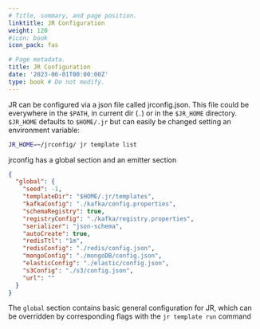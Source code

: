 ```yaml
---
# Title, summary, and page position.
linktitle: JR Configuration
weight: 120
#icon: book
icon_pack: fas

# Page metadata.
title: JR Configuration
date: '2023-06-01T00:00:00Z'
type: book # Do not modify.
---
```


JR can be configured via a json file called jrconfig.json. This file could be everywhere in the `$PATH`, in current dir (`.`) or in the `$JR_HOME` directory.
`$JR_HOME` defaults to `$HOME/.jr` but can easily be changed setting an environment variable:

```bash
JR_HOME=~/jrconfig/ jr template list
````
jrconfig has a global section and an emitter section

```json
{
  "global": {
    "seed": -1,
    "templateDir": "$HOME/.jr/templates",
    "kafkaConfig": "./kafka/config.properties",
    "schemaRegistry": true,
    "registryConfig": "./kafka/registry.properties",
    "serializer": "json-schema",
    "autoCreate": true,
    "redisTtl": "1m",
    "redisConfig": "./redis/config.json",
    "mongoConfig": "./mongoDB/config.json",
    "elasticConfig": "./elastic/config.json",
    "s3Config": "./s3/config.json",
    "url": ""
  }
}
```

The `global` section contains basic general configuration for JR, which can be overridden by corresponding flags with the `jr template run` command
